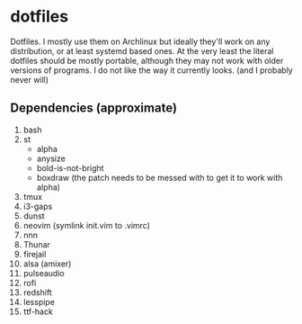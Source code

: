# dotfiles
Dotfiles. I mostly use them on Archlinux but ideally they'll work on any distribution,
or at least systemd based ones. At the very least the literal dotfiles should be
mostly portable, although they may not work with older versions of programs.
I do not like the way it currently looks. (and I probably never will)

## Dependencies (approximate)
1. bash
2. st
    - alpha
    - anysize
    - bold-is-not-bright
    - boxdraw (the patch needs to be messed with to get it to work with alpha)
3. tmux
4. i3-gaps
5. dunst
6. neovim (symlink init.vim to .vimrc)
7. nnn
8. Thunar
9. firejail
10. alsa (amixer)
11. pulseaudio
12. rofi
13. redshift
14. lesspipe
15. ttf-hack
